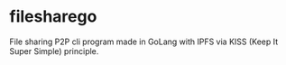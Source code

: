# filesharego
File sharing P2P cli program made in GoLang with IPFS via KISS (Keep It Super Simple) principle.
